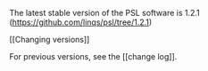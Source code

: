 The latest stable version of the PSL software is 1.2.1 (https://github.com/linqs/psl/tree/1.2.1)

[[Changing versions]]

For previous versions, see the [[change log]].